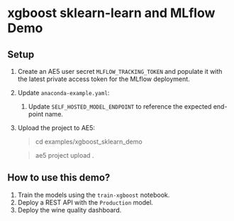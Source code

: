 # xgboost sklearn-learn and MLflow Demo


## Setup
1. Create an AE5 user secret `MLFLOW_TRACKING_TOKEN` and populate it with the latest private access token for the MLflow deployment.
2. Update `anaconda-example.yaml`:
   1. Update `SELF_HOSTED_MODEL_ENDPOINT` to reference the expected end-point name. 
3. Upload the project to AE5:
    > cd examples/xgboost_sklearn_demo

    > ae5 project upload . 

## How to use this demo?
1. Train the models using the `train-xgboost` notebook.
2. Deploy a REST API with the `Production` model.
3. Deploy the wine quality dashboard.
